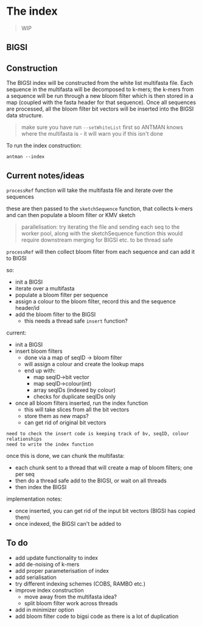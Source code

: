 # The index

> WIP

## BIGSI

## Construction

The BIGSI index will be constructed from the white list multifasta file. Each sequence in the multifasta will be decomposed to k-mers; the k-mers from a sequence will be run through a new bloom filter which is then stored in a map (coupled with the fasta header for that sequence). Once all sequences are processed, all the bloom filter bit vectors will be inserted into the BIGSI data structure.

> make sure you have run `--setWhiteList` first so ANTMAN knows where the multifasta is - it will warn you if this isn't done

To run the index construction:

`antman --index`

## Current notes/ideas

`processRef` function will take the multifasta file and iterate over the sequences

these are then passed to the `sketchSequence` function, that collects k-mers and can then populate a bloom filter or KMV sketch

> parallelisation: try iterating the file and sending each seq to the worker pool, along with the sketchSequence function
> this would require downstream merging for BIGSI etc. to be thread safe

`processRef` will then collect bloom filter from each sequence and can add it to BIGSI

so:

- init a BIGSI
- iterate over a multifasta
- populate a bloom filter per sequence
- assign a colour to the bloom filter, record this and the sequence header/id
- add the bloom filter to the BIGSI
  - this needs a thread safe `insert` function?

current:

- init a BIGSI
- insert bloom filters
  - done via a map of seqID -> bloom filter
  - will assign a colour and create the lookup maps
  - end up with:
    - map seqID->bit vector
    - map seqID->colour(int)
    - array seqIDs (indexed by colour)
    - checks for duplicate seqIDs only
- once all bloom filters inserted, run the index function
  - this will take slices from all the bit vectors
  - store them as new maps?
  - can get rid of original bit vectors

```
need to check the insert code is keeping track of bv, seqID, colour relationships
need to write the index function
```

once this is done, we can chunk the multifasta:

- each chunk sent to a thread that will create a map of bloom filters; one per seq
- then do a thread safe add to the BIGSI, or wait on all threads
- then index the BIGSI

implementation notes:

- once inserted, you can get rid of the input bit vectors (BIGSI has copied them)
- once indexed, the BIGSI can't be added to

## To do

- add update functionality to index
- add de-noising of k-mers
- add proper parameterisation of index
- add serialisation
- try different indexing schemes (COBS, RAMBO etc.)
- improve index construction
  - move away from the multifasta idea?
  - split bloom filter work across threads
- add in minimizer option
- add bloom filter code to bigsi code as there is a lot of duplication
